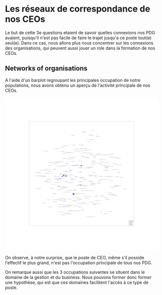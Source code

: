 # Les réseaux de correspondance de nos CEOs

Le but de cette 3e questions etaient de savoir quelles connexions nos PDG avaient, puisqu'il n'est pas facile de faire le trajet jusqu'a ce poste tout(e) seul(e).
Dans ce cas, nous allons plus nous concentrer sur les connexions des organisations, qui peuvent aussi jouer un role dans la formation de nos CEOs.

## Networks of organisations

A l'aide d'un barplot regroupant les principales occupation de notre populations, nous avons obtenu un aperçu de l'activité principale de nos CEOs.

![Occupation principale](../../notebooks_jupyter/wikidata_exploration/images/education_education_1941-1970.svg "Occupation principale")

On observe, à notre surprise, que le poste de CEO, même s'il posside l'effectif le plus grand, n'est pas l'occupation principale de tous nos PDG.

On remarque aussi que les 3 occupations suivantes se situent dans le domaine de la gestion et du business. Nous pouvons former donc former une hypothèse, qui est que ces domaines facilitent l'accès à ce type de poste.

